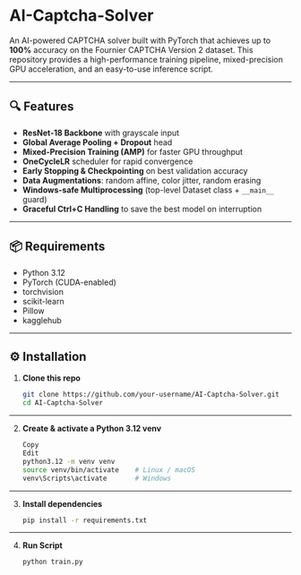 # AI-Captcha-Solver

An AI-powered CAPTCHA solver built with PyTorch that achieves up to **100%** accuracy on the Fournier CAPTCHA Version 2 dataset. This repository provides a high-performance training pipeline, mixed-precision GPU acceleration, and an easy-to-use inference script.

---

## 🔍 Features

- **ResNet-18 Backbone** with grayscale input  
- **Global Average Pooling + Dropout** head  
- **Mixed-Precision Training (AMP)** for faster GPU throughput  
- **OneCycleLR** scheduler for rapid convergence  
- **Early Stopping & Checkpointing** on best validation accuracy  
- **Data Augmentations**: random affine, color jitter, random erasing  
- **Windows-safe Multiprocessing** (top-level Dataset class + `__main__` guard)  
- **Graceful Ctrl+C Handling** to save the best model on interruption  

---

## 📦 Requirements

- Python 3.12  
- PyTorch (CUDA-enabled)  
- torchvision  
- scikit-learn  
- Pillow  
- kagglehub  

---

## ⚙️ Installation

1. **Clone this repo**  
   ```bash
   git clone https://github.com/your-username/AI-Captcha-Solver.git
   cd AI-Captcha-Solver

---
2. **Create & activate a Python 3.12 venv**

    ```bash
    Copy
    Edit
    python3.12 -m venv venv
    source venv/bin/activate    # Linux / macOS
    venv\Scripts\activate       # Windows
---      
3. **Install dependencies**
      ```bash
      pip install -r requirements.txt

---     
4. **Run Script**
      ```bash
      python train.py
   
